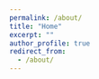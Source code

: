 ```yaml
---
permalink: /about/
title: "Home"
excerpt: ""
author_profile: true
redirect_from: 
  - /about/
---
```

